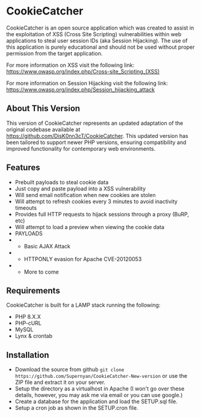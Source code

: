 CookieCatcher
=============
CookieCatcher is an open source application which was created to assist in the exploitation of XSS (Cross Site Scripting) vulnerabilities within web applications to steal user session IDs (aka Session Hijacking). The use of this application is purely educational and should not be used without proper permission from the target application.

For more information on XSS visit the following link:
https://www.owasp.org/index.php/Cross-site_Scripting_(XSS)

For more information on Session Hijacking visit the following link:
https://www.owasp.org/index.php/Session_hijacking_attack

About This Version
------------------
This version of CookieCatcher represents an updated adaptation of the original codebase available at https://github.com/DisK0nn3cT/CookieCatcher. This updated version has been tailored to support newer PHP versions, ensuring compatibility and improved functionality for contemporary web environments.

Features
-------
* Prebuilt payloads to steal cookie data
* Just copy and paste payload into a XSS vulnerability
* Will send email notification when new cookies are stolen
* Will attempt to refresh cookies every 3 minutes to avoid inactivity timeouts
* Provides full HTTP requests to hijack sessions through a proxy (BuRP, etc)
* Will attempt to load a preview when viewing the cookie data
* PAYLOADS
* * Basic AJAX Attack
* * HTTPONLY evasion for Apache CVE-20120053
* * More to come

Requirements
------------

CookieCatcher is built for a LAMP stack running the following:

* PHP 8.X.X
* PHP-cURL
* MySQL
* Lynx & crontab

Installation
------------
* Download the source from github `git clone https://github.com/Supernyan/CookieCatcher-New-version` or use the ZIP file and extract it on your server. 
* Setup the directory as a virtualhost in Apache (I won't go over these details, however, you may ask me via email or you can use google.)
* Create a database for the application and load the SETUP.sql file.
* Setup a cron job as shown in the SETUP.cron file.

